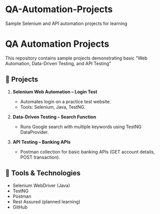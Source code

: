 # QA-Automation-Projects
Sample Selenium and API automation projects for learning
# QA Automation Projects

This repository contains sample projects demonstrating basic "Web Automation, Data-Driven Testing, and API Testing"

## 📂 Projects

1. **Selenium Web Automation – Login Test**
   - Automates login on a practice test website.
   - Tools: Selenium, Java, TestNG.

2. **Data-Driven Testing – Search Function**
   - Runs Google search with multiple keywords using TestNG DataProvider.

3. **API Testing – Banking APIs**
   - Postman collection for basic banking APIs (GET account details, POST transaction).

## 🚀 Tools & Technologies
- Selenium WebDriver (Java)
- TestNG
- Postman
- Rest Assured (planned learning)
- GitHub
